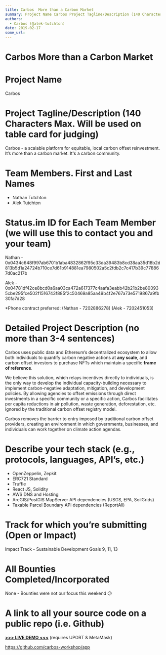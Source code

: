 ```yaml
---
title: Carbos  More than a Carbon Market
summary: Project Name Carbos Project Tagline/Description (140 Characters Max. Will be used on table card for judging) Carbos - a scalable platform for equitable, local carbon offset reinvestment. It’s more than a carbon market. Its a carbon community. Team Members. First and Last Names Nathan Tutchton Alek Tutchton Status.im ID for Each Team Member (we will use this to contact you and your team) Nathan - 0x0434c648f997ab6701b1aba4832862f95c33da39483b8cd38aa35d18b2d813b5d1a24724b710ce7d61b914881ea7980502a
authors:
  - Carbos (@alek-tutchton)
date: 2019-02-17
some_url: 
---
```


# Carbos  More than a Carbon Market

# Project Name
Carbos

# Project Tagline/Description (140 Characters Max. Will be used on table card for judging)
Carbos - a scalable platform for equitable, local carbon offset reinvestment. It’s more than a carbon market. It's a carbon community.

# Team Members. First and Last Names
- Nathan Tutchton
- Alek Tutchton

# Status.im ID for Each Team Member (we will use this to contact you and your team)
Nathan - 0x0434c648f997ab6701b1aba4832862f95c33da39483b8cd38aa35d18b2d813b5d1a24724b710ce7d61b914881ea7980502a5c2fdb2c7c417b39c778867d0ac217b

Alek - 0x04781df42ce8bcd0a6aa03ca472a617377c4aafa3eabb42b21b2be800935cbe295fce502f1516743f885f2c50469a85aa49b4f2e767a73e5719867a9fb30fa7d28

*Phone contract preferred:
(Nathan - 7202886278)
(Alek - 7202451053)

# Detailed Project Description (no more than 3-4 sentences)
Carbos uses public data and Ethereum’s decentralized ecosystem to allow both individuals to quantify carbon negative actions at **any scale**, and carbon offset investors to purchase NFTs which maintain a specific **frame of reference**.

We believe this solution, which relays incentives directly to individuals, is the only way to develop the individual capacity-building necessary to implement carbon-negative adaptation, mitigation, and development policies.  By allowing agencies to offset emissions through direct investments in a specific community or a specific action, Carbos facilitates per capita reductions in air pollution, waste generation, deforestation, etc. ignored by the traditional carbon offset registry model.

Carbos removes the barrier to entry imposed by traditional carbon offset providers, creating an environment in which governments, businesses, and individuals can work together on climate action agendas.

# Describe your tech stack (e.g., protocols, languages, API’s, etc.)
- OpenZeppelin, Zepkit
- ERC721 Standard
- Truffle
- React JS, Solidity 
- AWS DNS and Hosting
- ArcGIS/PostGIS MapServer API dependencies (USGS, EPA, SoilGrids)
- Taxable Parcel Boundary API dependencies (ReportAll)

# Track for which you’re submitting (Open or Impact)
Impact Track - Sustainable Development Goals 9, 11, 13

# All Bounties Completed/Incorporated
None - Bounties were not our focus this weekend :confused:

# A link to all your source code on a public repo (i.e. Github)
[**>>> LIVE DEMO <<<**](https://carbos.app) (requires UPORT & MetaMask)


https://github.com/carbos-workshop/app